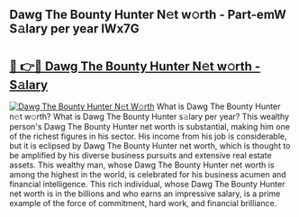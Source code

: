 ## Dawg The Bounty Hunter N𝚎t w𝚘rth - Part-emW S𝚊lary per year lWx7G

# <h2><a href="http://gc44vou.nevu.top/?p=Dawg+The+Bounty+Hunter">🔗 👉🔴 Dawg The Bounty Hunter N𝚎t w𝚘rth - S𝚊lary</a></h2>

[![Dawg The Bounty Hunter N𝚎t W𝚘rth](https://i.imgur.com/Oavwk0R.jpeg)](http://gc44vou.nevu.top/?p=Dawg+The+Bounty+Hunter)
What is Dawg The Bounty Hunter n𝚎t w𝚘rth? What is Dawg The Bounty Hunter s𝚊lary per year?
This wealthy person's Dawg The Bounty Hunter net worth is substantial, making him one of the richest figures in his sector. His income from his job is considerable, but it is eclipsed by Dawg The Bounty Hunter net worth, which is thought to be amplified by his diverse business pursuits and extensive real estate assets. This wealthy man, whose Dawg The Bounty Hunter net worth is among the highest in the world, is celebrated for his business acumen and financial intelligence. This rich individual, whose Dawg The Bounty Hunter net worth is in the billions and who earns an impressive salary, is a prime example of the force of commitment, hard work, and financial brilliance.
